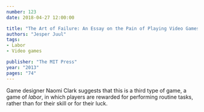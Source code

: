 ```yaml
---
number: 123
date: 2018-04-27 12:00:00

title: "The Art of Failure: An Essay on the Pain of Playing Video Games"
authors: "Jesper Juul"
tags:
- Labor
- Video games

publisher: "The MIT Press"
year: "2013"
pages: "74"
---
```


Game designer Naomi Clark suggests that this is a third type of game, a game of *labor*, in which players are rewarded for performing routine tasks, rather than for their skill or for their luck.
